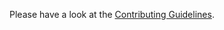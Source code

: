 Please have a look at the [Contributing Guidelines](https://github.com/mar10/fancytree/wiki/HowtoContribute).